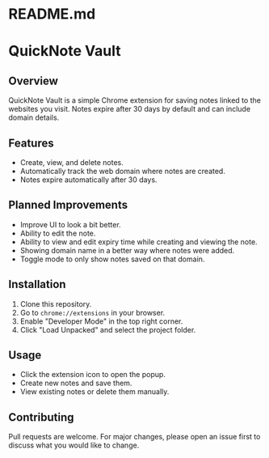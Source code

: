 # README.md
# QuickNote Vault

## Overview
QuickNote Vault is a simple Chrome extension for saving notes linked to the websites you visit. Notes expire after 30 days by default and can include domain details.

## Features
- Create, view, and delete notes.
- Automatically track the web domain where notes are created.
- Notes expire automatically after 30 days.

## Planned Improvements
- Improve UI to look a bit better.
- Ability to edit the note.
- Ability to view and edit expiry time while creating and viewing the note.
- Showing domain name in a better way where notes were added.
- Toggle mode to only show notes saved on that domain.

## Installation
1. Clone this repository.
2. Go to `chrome://extensions` in your browser.
3. Enable "Developer Mode" in the top right corner.
4. Click "Load Unpacked" and select the project folder.

## Usage
- Click the extension icon to open the popup.
- Create new notes and save them.
- View existing notes or delete them manually.

## Contributing
Pull requests are welcome. For major changes, please open an issue first to discuss what you would like to change.